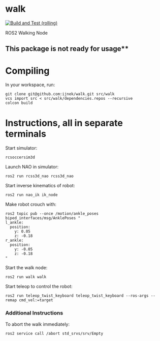# walk

[![Build and Test (rolling)](https://github.com/ijnek/walk/actions/workflows/build_and_test_rolling.yaml/badge.svg)](https://github.com/ijnek/walk/actions/workflows/build_and_test_rolling.yaml)

ROS2 Walking Node

## This package is not ready for usage**

# Compiling

In your workspace, run:
```
git clone git@github.com:ijnek/walk.git src/walk
vcs import src < src/walk/dependencies.repos --recursive
colcon build
```

# Instructions, all in separate terminals

Start simulator:
```
rcsoccersim3d
```

Launch NAO in simulator:
```
ros2 run rcss3d_nao rcss3d_nao
```

Start inverse kinematics of robot:
```
ros2 run nao_ik ik_node 
```

Make robot crouch with:
```
ros2 topic pub --once /motion/ankle_poses biped_interfaces/msg/AnklePoses "
l_ankle:
  position:
    y: 0.05
    z: -0.18
r_ankle:
  position:
    y: -0.05
    z: -0.18
"
```

Start the walk node:
```
ros2 run walk walk
```

Start teleop to control the robot:
```
ros2 run teleop_twist_keyboard teleop_twist_keyboard --ros-args --remap cmd_vel:=target
```

### Additional Instructions

To abort the walk immediately:
```
ros2 service call /abort std_srvs/srv/Empty
```
